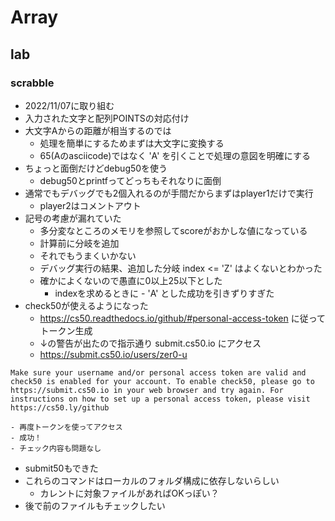 # Array

## lab

### scrabble
- 2022/11/07に取り組む
- 入力された文字と配列POINTSの対応付け
- 大文字Aからの距離が相当するのでは
    - 処理を簡単にするためまずは大文字に変換する
    - 65(Aのasciicode)ではなく 'A' を引くことで処理の意図を明確にする
- ちょっと面倒だけどdebug50を使う
    - debug50とprintfってどっちもそれなりに面倒
- 通常でもデバッグでも2個入れるのが手間だからまずはplayer1だけで実行
    - player2はコメントアウト
- 記号の考慮が漏れていた
    - 多分変なところのメモリを参照してscoreがおかしな値になっている
    - 計算前に分岐を追加
    - それでもうまくいかない
    - デバッグ実行の結果、追加した分岐 index <= 'Z' はよくないとわかった
    - 確かによくないので愚直に0以上25以下とした
        - indexを求めるときに - 'A' とした成功を引きずりすぎた
- check50が使えるようになった
    - https://cs50.readthedocs.io/github/#personal-access-token に従ってトークン生成
    - ↓の警告が出たので指示通り submit.cs50.io にアクセス
    - https://submit.cs50.io/users/zer0-u

```
Make sure your username and/or personal access token are valid and check50 is enabled for your account. To enable check50, please go to https://submit.cs50.io in your web browser and try again. For instructions on how to set up a personal access token, please visit https://cs50.ly/github
```
    - 再度トークンを使ってアクセス
    - 成功！
    - チェック内容も問題なし
- submit50もできた
- これらのコマンドはローカルのフォルダ構成に依存しないらしい
    - カレントに対象ファイルがあればOKっぽい？
- 後で前のファイルもチェックしたい